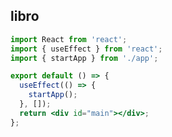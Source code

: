 ## libro

<!-- <code src="./app.tsx" 配置项="值"></code> -->

```jsx
import React from 'react';
import { useEffect } from 'react';
import { startApp } from './app';

export default () => {
  useEffect(() => {
    startApp();
  }, []);
  return <div id="main"></div>;
};
```
